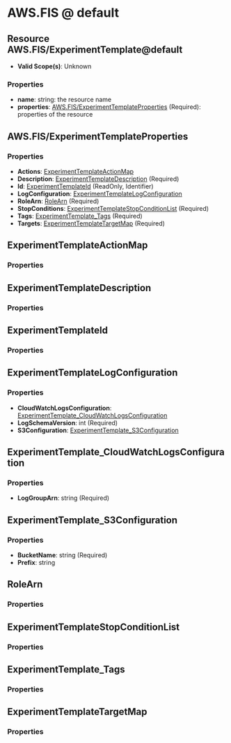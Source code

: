 # AWS.FIS @ default

## Resource AWS.FIS/ExperimentTemplate@default
* **Valid Scope(s)**: Unknown
### Properties
* **name**: string: the resource name
* **properties**: [AWS.FIS/ExperimentTemplateProperties](#awsfisexperimenttemplateproperties) (Required): properties of the resource

## AWS.FIS/ExperimentTemplateProperties
### Properties
* **Actions**: [ExperimentTemplateActionMap](#experimenttemplateactionmap)
* **Description**: [ExperimentTemplateDescription](#experimenttemplatedescription) (Required)
* **Id**: [ExperimentTemplateId](#experimenttemplateid) (ReadOnly, Identifier)
* **LogConfiguration**: [ExperimentTemplateLogConfiguration](#experimenttemplatelogconfiguration)
* **RoleArn**: [RoleArn](#rolearn) (Required)
* **StopConditions**: [ExperimentTemplateStopConditionList](#experimenttemplatestopconditionlist) (Required)
* **Tags**: [ExperimentTemplate_Tags](#experimenttemplatetags) (Required)
* **Targets**: [ExperimentTemplateTargetMap](#experimenttemplatetargetmap) (Required)

## ExperimentTemplateActionMap
### Properties

## ExperimentTemplateDescription
### Properties

## ExperimentTemplateId
### Properties

## ExperimentTemplateLogConfiguration
### Properties
* **CloudWatchLogsConfiguration**: [ExperimentTemplate_CloudWatchLogsConfiguration](#experimenttemplatecloudwatchlogsconfiguration)
* **LogSchemaVersion**: int (Required)
* **S3Configuration**: [ExperimentTemplate_S3Configuration](#experimenttemplates3configuration)

## ExperimentTemplate_CloudWatchLogsConfiguration
### Properties
* **LogGroupArn**: string (Required)

## ExperimentTemplate_S3Configuration
### Properties
* **BucketName**: string (Required)
* **Prefix**: string

## RoleArn
### Properties

## ExperimentTemplateStopConditionList
### Properties

## ExperimentTemplate_Tags
### Properties

## ExperimentTemplateTargetMap
### Properties

